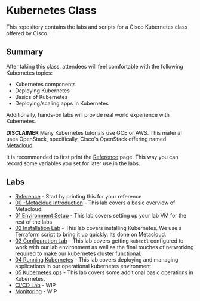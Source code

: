 # Kubernetes Class

This repository contains the labs and scripts for a Cisco Kubernetes class offered by Cisco.

## Summary
After taking this class, attendees will feel comfortable with the following Kubernetes topics: 

*  Kubernetes components
*  Deploying Kubernetes
*  Basics of Kubernetes 
*  Deploying/scaling apps in Kubernetes

Additionally, hands-on labs will provide real world experience with Kubernetes.  

__DISCLAIMER__ Many Kubernetes tutorials use GCE or AWS.  This material uses OpenStack, specifically, Cisco's OpenStack offering named [Metacloud](http://www.cisco.com/c/en/us/products/cloud-systems-management/metacloud/index.html). 

It is recommended to first print the [Reference](/reference.md) page. This way you can record some variables you set for later use in the labs. 

## Labs

* [Reference](reference.md) - Start by printing this for your reference
* [00 -Metacloud Introduction](01-Metacloud/README.md) - This lab covers a basic overview of Metacloud.
* [01 Environment Setup](01-Setup/README.md) - This lab covers setting up your lab VM for the rest of the labs  
* [02 Installation Lab](02-Install/README.md) - This lab covers installing Kubernetes.  We use a Terraform script to bring it up quickly.  Its done on Metacloud. 
* [03 Configuration Lab](03-Config/README.md) - This lab covers getting ```kubectl``` configured to work with our lab environment as well as the final touches of networking required to make our kubernetes cluster functional.  
* [04 Running Kubernetes](04-Running/README.md) - This lab covers deploying and managing applications in our operational kubernetes environment.
* [05 Kubernetes ops](05-Basics/READEME.md) - This lab covers some additional basic operations in Kubernetes.
* [CI/CD Lab](05-CICD/README.md) - WIP
* [Monitoring](06-Monitor/README.md) - WIP



